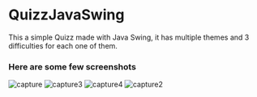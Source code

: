 # QuizzJavaSwing

This a simple Quizz made with Java Swing, it has multiple themes and 3 difficulties for each one of them.

### Here are some few screenshots

![capture](https://user-images.githubusercontent.com/43045520/49476306-ea164900-f819-11e8-9629-6ccb1d43450c.JPG)
![capture3](https://user-images.githubusercontent.com/43045520/49476657-e20ad900-f81a-11e8-999d-5aafdabf5e23.JPG)
![capture4](https://user-images.githubusercontent.com/43045520/49476660-e20ad900-f81a-11e8-90b5-5df7589de49c.JPG)
![capture2](https://user-images.githubusercontent.com/43045520/49476307-ea164900-f819-11e8-95f9-79626bb27497.JPG)

